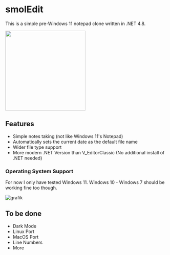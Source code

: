 # smolEdit

This is a simple pre-Windows 11 notepad clone written in .NET 4.8.

<img src="https://github.com/user-attachments/assets/bd957dd9-8fc4-41f5-aeaa-2bf011bb79df" width="250" height="250">



## Features

- Simple notes taking (not like Windows 11's Notepad)
- Automatically sets the current date as the default file name
- Wider file type support
- More modern .NET Version than V_EditorClassic (No additional install of .NET needed)

### Operating System Support

For now I only have tested Windows 11. Windows 10 - Windows 7 should be working fine too though.

![grafik](https://github.com/abrendan/V_EditorPro/assets/94894839/69e46757-cf2d-447e-b680-571dbd113a64)

## To be done

- Dark Mode
- Linux Port
- MacOS Port
- Line Numbers
- More
